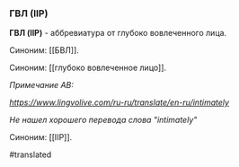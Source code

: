 ### ГВЛ (IIP)

**ГВЛ (IIP)** - аббревиатура от глубоко вовлеченного лица.

Синоним: [[БВЛ]].

Синоним: [[глубоко вовлеченное лицо]].

*Примечание АВ:*

*https://www.lingvolive.com/ru-ru/translate/en-ru/intimately*

*Не нашел хорошего перевода слова "intimately"*

Синоним: [[IIP]].

#translated
